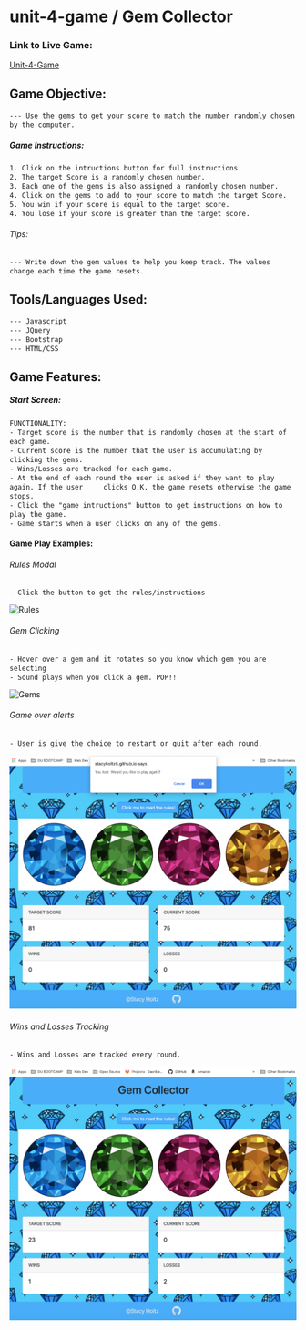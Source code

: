 # unit-4-game / Gem Collector

### Link to Live Game:
[Unit-4-Game](https://stacyholtz6.github.io/unit-4-game/)

## Game Objective:
```
--- Use the gems to get your score to match the number randomly chosen by the computer. 
```

##### Game Instructions:
```
1. Click on the intructions button for full instructions. 
2. The target Score is a randomly chosen number. 
3. Each one of the gems is also assigned a randomly chosen number. 
4. Click on the gems to add to your score to match the target Score.
5. You win if your score is equal to the target score.
4. You lose if your score is greater than the target score. 

```
###### Tips:
```
--- Write down the gem values to help you keep track. The values change each time the game resets. 

```

## Tools/Languages Used:
```
--- Javascript
--- JQuery
--- Bootstrap
--- HTML/CSS
```
## Game Features:

##### Start Screen:
```
FUNCTIONALITY:
- Target score is the number that is randomly chosen at the start of each game.
- Current score is the number that the user is accumulating by clicking the gems.
- Wins/Losses are tracked for each game. 
- At the end of each round the user is asked if they want to play again. If the user     clicks O.K. the game resets otherwise the game stops.
- Click the "game intructions" button to get instructions on how to play the game.
- Game starts when a user clicks on any of the gems. 
```
#### Game Play Examples:

###### Rules Modal
```
- Click the button to get the rules/instructions
```
![Rules](assets/images/rules.gif)

###### Gem Clicking
```
- Hover over a gem and it rotates so you know which gem you are selecting
- Sound plays when you click a gem. POP!!
```
![Gems](assets/images/gems.gif)

###### Game over alerts
```
- User is give the choice to restart or quit after each round. 
```
![gameOver](assets/images/gameOver.png)

###### Wins and Losses Tracking
```
- Wins and Losses are tracked every round. 
```
![winsLosses](assets/images/winsLosses.png)